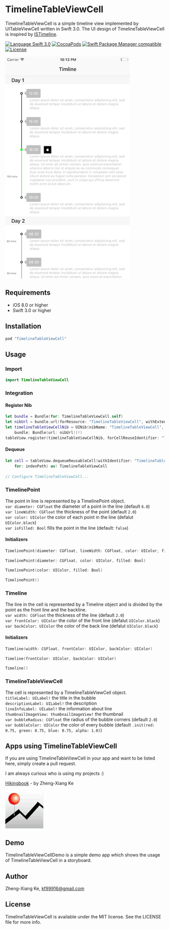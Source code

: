 # TimelineTableViewCell

TimelineTableViewCell is a simple timeline view implemented by UITableViewCell written in Swift 3.0. The UI design of TimelineTableViewCell is inspired by [ISTimeline](https://github.com/instant-solutions/ISTimeline).

[![Language Swift 3.0](https://img.shields.io/badge/Language-Swift%203.0-orange.svg?style=flat)](https://swift.org)
[![CocoaPods](https://img.shields.io/cocoapods/v/TimelineTableViewCell.svg)](#cocoapods)
[![Swift Package Manager compatible](https://img.shields.io/badge/Swift%20Package%20Manager-compatible-brightgreen.svg)](https://github.com/apple/swift-package-manager)
[![License](https://img.shields.io/github/license/kf99916/TimelineTableViewCell.svg)](LICENSE)

![TimelineTableViewCell](/screenshots/timelineTableView.png "TimelineTableViewCell")

## Requirements

- iOS 8.0 or higher
- Swift 3.0 or higher

## Installation

```ruby
pod "TimelineTableViewCell"
```

## Usage

### Import

```swift
import TimelineTableViewCell
```

### Integration

#### Register Nib

```swift
let bundle = Bundle(for: TimelineTableViewCell.self)
let nibUrl = bundle.url(forResource: "TimelineTableViewCell", withExtension: "bundle")
let timelineTableViewCellNib = UINib(nibName: "TimelineTableViewCell", 
	bundle: Bundle(url: nibUrl!)!)
tableView.register(timelineTableViewCellNib, forCellReuseIdentifier: "TimelineTableViewCell")
```

#### Dequeue

```swift
let cell = tableView.dequeueReusableCell(withIdentifier: "TimelineTableViewCell", 
	for: indexPath) as! TimelineTableViewCell

// Configure TimelineTableViewCell...
```

### TimelinePoint

The point in line is represented by a TimelinePoint object.  
`var diameter: CGFloat` the diameter of a point in the line (default `6.0`)  
`var lineWidth: CGFloat` the thickness of the point (default `2.0`)  
`var color: UIColor` the color of each point in the line (defalut `UIColor.black`)  
`var isFilled: Bool` fills the point in the line (default: `false`)

#### Initializers

```swift
TimelinePoint(diameter: CGFloat, lineWidth: CGFloat, color: UIColor, filled: Bool)
```

```swift
TimelinePoint(diameter: CGFloat, color: UIColor, filled: Bool)
```

```swift
TimelinePoint(color: UIColor, filled: Bool)
```

```swift
TimelinePoint()
```

### Timeline

The line in the cell is represented by a Timeline object and is divided by the point as the front line and the backline.  
`var width: CGFloat` the thickness of the line (default `2.0`)  
`var frontColor: UIColor` the color of the front line (defalut `UIColor.black`)  
`var backColor: UIColor` the color of the back line (defalut `UIColor.black`)

#### Initializers

```swift
Timeline(width: CGFloat, frontColor: UIColor, backColor: UIColor)
```

```swift
Timeline(frontColor: UIColor, backColor: UIColor)
```

```swift
Timeline()
```

### TimelineTableViewCell

The cell is represented by a TimelineTableViewCell object.  
`titleLabel: UILabel!` the title in the bubble  
`descriptionLabel: UILabel!` the description  
`lineInfoLabel: UILabel!` the information about line  
`thumbnailImageView: thumbnailImageView!` the thumbnail  
`var bubbleRadius: CGFloat` the radius of the bubble corners (default `2.0`)  
`var bubbleColor: UIColor` the color of every bubble (default `.init(red: 0.75, green: 0.75, blue: 0.75, alpha: 1.0)`)

## Apps using TimelineTableViewCell

If you are using TimelineTableViewCell in your app and want to be listed here, simply create a pull request.

I am always curious who is using my projects :)

[Hikingbook](https://itunes.apple.com/app/id1067838748) - by Zheng-Xiang Ke

![Hikingbook](apps/Hikingbook.png)

## Demo

TimelineTableViewCellDemo is a simple demo app which shows the usage of TimelineTableViewCell in a storyboard.

## Author

Zheng-Xiang Ke, kf99916@gmail.com

## License

TimelineTableViewCell is available under the MIT license. See the LICENSE file for more info.
